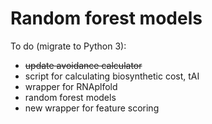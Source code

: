 # Random forest models

To do (migrate to Python 3):
 - ~~update avoidance calculator~~
 - script for calculating biosynthetic cost, tAI
 - wrapper for RNAplfold
 - random forest models
 - new wrapper for feature scoring
